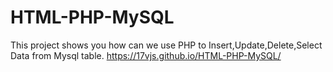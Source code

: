 # HTML-PHP-MySQL
This project shows you how can we use PHP to Insert,Update,Delete,Select Data from Mysql table.
https://17vjs.github.io/HTML-PHP-MySQL/
